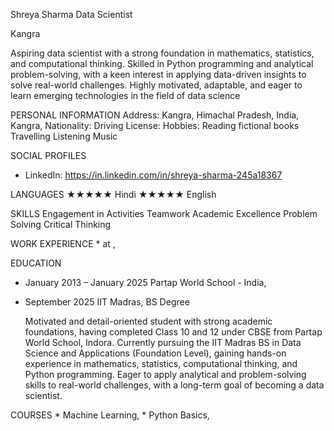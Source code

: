 Shreya  Sharma
Data Scientist

Kangra

Aspiring data scientist with a strong foundation in mathematics, statistics, and computational thinking. Skilled in Python programming and analytical problem-solving, with a keen interest in applying data-driven insights to solve real-world challenges. Highly motivated, adaptable, and eager to learn emerging technologies in the field of data science

PERSONAL INFORMATION
  Address: Kangra, Himachal Pradesh, India, Kangra, 
  Nationality: 
  Driving License: 
  Hobbies: Reading fictional books 
Travelling
 Listening Music

SOCIAL PROFILES
  * LinkedIn: https://in.linkedin.com/in/shreya-sharma-245a18367

LANGUAGES
  ★★★★★ Hindi
  ★★★★★ English

SKILLS
  Engagement in Activities
  Teamwork
  Academic Excellence
  Problem Solving
  Critical Thinking

WORK EXPERIENCE
  * 
     at , 


EDUCATION
  * January 2013 – January 2025
    Partap World School - India,  
  * September 2025
    IIT Madras,  BS Degree

    Motivated and detail-oriented student with strong academic foundations, having completed Class 10 and 12 under CBSE from Partap World School, Indora. Currently pursuing the IIT Madras BS in Data Science and Applications (Foundation Level), gaining hands-on experience in mathematics, statistics, computational thinking, and Python programming. Eager to apply analytical and problem-solving skills to real-world challenges, with a long-term goal of becoming a data scientist.

COURSES
  * 
    Machine Learning, 
  * 
    Python Basics, 

